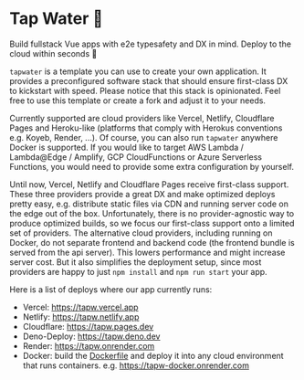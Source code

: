# Tap Water 🚰

Build fullstack Vue apps with e2e typesafety and DX in mind.
Deploy to the cloud within seconds 🚀

`tapwater` is a template you can use to create your own application.
It provides a preconfigured software stack that should ensure first-class DX to kickstart with speed.
Please notice that this stack is opinionated.
Feel free to use this template or create a fork and adjust it to your needs.

Currently supported are cloud providers like Vercel, Netlify, Cloudflare Pages and Heroku-like (platforms that comply with Herokus conventions e.g. Koyeb, Render, ...).
Of course, you can also run `tapwater` anywhere Docker is supported.
If you would like to target AWS Lambda / Lambda@Edge / Amplify, GCP CloudFunctions or Azure Serverless Functions, you would need to provide some extra configuration by yourself.

Until now, Vercel, Netlify and Cloudflare Pages receive first-class support.
These three providers provide a great DX and make optimized deploys pretty easy, e.g. distribute static files via CDN and running server code on the edge out of the box.
Unfortunately, there is no provider-agnostic way to produce optimized builds, so we focus our first-class support onto a limited set of providers.
The alternative cloud providers, including running on Docker, do not separate frontend and backend code (the frontend bundle is served from the api server).
This lowers performance and might increase server cost.
But it also simplifies the deployment setup, since most providers are happy to just `npm install` and `npm run start` your app.

Here is a list of deploys where our app currently runs:

- Vercel: https://tapw.vercel.app
- Netlify: https://tapw.netlify.app
- Cloudflare: https://tapw.pages.dev
- Deno-Deploy: https://tapw.deno.dev
- Render: https://tapw.onrender.com
- Docker: build the [Dockerfile](Dockerfile) and deploy it into any cloud environment that runs containers. e.g. https://tapw-docker.onrender.com
